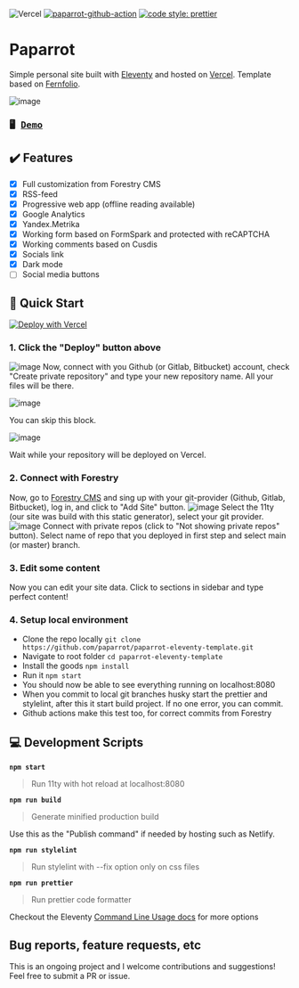 ![Vercel](https://therealsujitk-vercel-badge.vercel.app/?app=paparrot)
[![paparrot-github-action](https://github.com/paparrot/paparrot-eleventy-template/actions/workflows/main.yml/badge.svg)](https://github.com/paparrot/paparrot-eleventy-template/actions/workflows/main.yml)
[![code style: prettier](https://img.shields.io/badge/code_style-prettier-ff69b4.svg?style=flat-square)](https://github.com/prettier/prettier)

# Paparrot

Simple personal site built with [Eleventy](https://11ty.dev) and hosted on [Vercel](https://vercel.com). Template based on [Fernfolio](https://fernfolio.netlify.app/).

![image](https://user-images.githubusercontent.com/59335849/129950145-4229ff99-7172-4811-b94a-fc72faa3c06b.png)

### <pre>🖥 [Demo](https://paparrot-eleventy-template.vercel.app/)</pre>

## ✔️ Features

- [x] Full customization from Forestry CMS
- [x] RSS-feed
- [x] Progressive web app (offline reading available)
- [x] Google Analytics
- [x] Yandex.Metrika
- [x] Working form based on FormSpark and protected with reCAPTCHA
- [x] Working comments based on Cusdis
- [x] Socials link
- [x] Dark mode
- [ ] Social media buttons

## 🚀 Quick Start

[![Deploy with Vercel](https://vercel.com/button)](https://vercel.com/new/clone?repository-url=https%3A%2F%2Fgithub.com%2Fvercel%2Fnext.js%2Ftree%2Fcanary%2Fexamples%2Fhello-world&project-name=paprrot-portfolio&repo-name=paparrot-portfolio&redirect-url=https%3A%2F%2Fforestry.io%2F&demo-title=Paparrot&demo-description=A%20statically%20generated%20personal%20site%20build%20with%20Eleventy&demo-url=https%3A%2F%2Fpaparrot-eleventy-template.vercel.app%2F&demo-image=https%3A%2F%2Fraw.githubusercontent.com%2Fpaparrot%2Fpaparrot-eleventy-template%2Fmaster%2Fstatic%2Fimg%2Fscreenshot%2520vercel.png)

### 1. Click the "Deploy" button above

![image](https://user-images.githubusercontent.com/59335849/129957010-d04965ed-fd76-4169-9150-05c695575b1e.png)
Now, connect with you Github (or Gitlab, Bitbucket) account, check "Create private repository" and type your new repository name. All your files will be there.

![image](https://user-images.githubusercontent.com/59335849/129957223-66944a52-fccb-4715-a9e5-03fc4ba47141.png)

You can skip this block.

![image](https://user-images.githubusercontent.com/59335849/129957360-70c4a159-555d-4662-87a2-3f538980ba72.png)

Wait while your repository will be deployed on Vercel.

### 2. Connect with Forestry

Now, go to [Forestry CMS](https://forestry.io) and sing up with your git-provider (Github, Gitlab, Bitbucket), log in, and click to "Add Site" button.
![image](https://user-images.githubusercontent.com/59335849/129957915-55482051-f3e6-464b-afa2-524ce35f793f.png)
Select the 11ty (our site was build with this static generator), select your git provider.
![image](https://user-images.githubusercontent.com/59335849/129958155-db33de40-4728-4243-871e-a2cc7fdf2ce1.png)
Connect with private repos (click to "Not showing private repos" button).
Select name of repo that you deployed in first step and select main (or master) branch.

### 3. Edit some content

Now you can edit your site data. Click to sections in sidebar and type perfect content!

### 4. Setup local environment

- Clone the repo locally `git clone https://github.com/paparrot/paparrot-eleventy-template.git`
- Navigate to root folder `cd paparrot-eleventy-template`
- Install the goods `npm install`
- Run it `npm start`
- You should now be able to see everything running on localhost:8080
- When you commit to local git branches husky start the prettier and stylelint, after this it start build project. If no one error, you can commit.
- Github actions make this test too, for correct commits from Forestry

## 💻 Development Scripts

**`npm start`**

> Run 11ty with hot reload at localhost:8080

**`npm run build`**

> Generate minified production build

Use this as the "Publish command" if needed by hosting such as Netlify.

**`npm run stylelint`**

> Run stylelint with --fix option only on css files

**`npm run prettier`**

> Run prettier code formatter

Checkout the Eleventy [Command Line Usage docs](https://www.11ty.dev/docs/usage/) for more options

## Bug reports, feature requests, etc

This is an ongoing project and I welcome contributions and suggestions! Feel free to submit a PR or issue.
